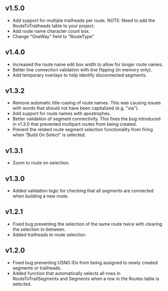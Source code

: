 ## v1.5.0
- Add support for multiple trailheads per route. NOTE: Need to add the RouteToTrailheads table to your project.
- Add route name character count box.
- Change "OneWay" field to "RouteType"

## v1.4.0
- Increased the route name edit box width to allow for longer route names.
- Better line connection validation with line flipping (in memory only).
- Add temporary overlays to help identify disconnected segments.

## v1.3.2
- Remove automatic title-casing of route names. This was causing issues with words that should not have been capitalized (e.g. "via").
- Add support for route names with apostrophes.
- Better validation of segment connectivity. This fixes the bug introduced in v1.3.0 that prevented multipart routes from being created.
- Prevent the related route segment selection functionality from firing when "Build On Select" is selected.

## v1.3.1
- Zoom to route on selection.

## v1.3.0
- Added validation logic for checking that all segments are connected when building a new route.

## v1.2.1
- Fixed bug preventing the selection of the same route twice with clearing the selection in-between.
- Added trailheads to route selection.

## v1.2.0
- Fixed bug preventing USNG IDs from being assigned to newly created segments or trailheads.
- Added function that automatically selects all rows in RouteToTrailSegments and Segments when a row in the Routes table is selected.
